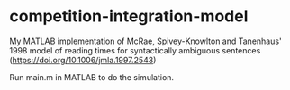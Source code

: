 # competition-integration-model
My MATLAB implementation of McRae, Spivey-Knowlton and Tanenhaus' 1998 model of reading times for syntactically ambiguous sentences (https://doi.org/10.1006/jmla.1997.2543)

Run main.m in MATLAB to do the simulation.
